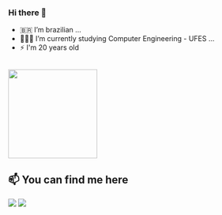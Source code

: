 ### Hi there 👋

<!--
**GabyyRD/GabyyRD** is a ✨ _special_ ✨ repository because its `README.md` (this file) appears on your GitHub profile.

Here are some ideas to get you started:

- 🔭 I’m currently working on ...
- 🌱 I’m currently learning ...
- 👯 I’m looking to collaborate on ...👩‍🎓👩🏾‍🎓
- 🤔 I’m looking for help with ...
- 💬 Ask me about ...
- 📫 How to reach me: ...
- 😄 Pronouns: ...
- ⚡ Fun fact: ...
-->

- 🇧🇷  I’m brazilian ...
- 👩🏽‍🎓 I’m currently studying Computer Engineering - UFES ...
- ⚡ I'm 20 years old

##

<div>
  <!--<img height="180em" src="https://github-readme-stats.vercel.app/api?username=GabyyRD&show_icons=true&theme=transparent">-->
  <img height="180em" src="https://github-readme-stats.vercel.app/api/top-langs/?username=anuraghazra&layout=compact&theme=dracula">
</div>

## 📫 You can find me here
<div>
  <a href = "mailto:gabyrosariod@gmail.com"><img src="https://img.shields.io/badge/-Gmail-%23333?style=for-the-badge&logo=gmail&logoColor=white" target="_blank"></a>
    <a href="https://www.linkedin.com/in/gabrielly-dionisio/" target="_blank"><img src="https://img.shields.io/badge/-LinkedIn-%230077B5?style=for-the-badge&logo=linkedin&logoColor=white" target="_blank"></a> 
</div>
